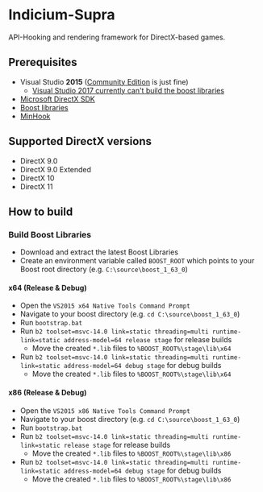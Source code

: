 # Indicium-Supra

API-Hooking and rendering framework for DirectX-based games.

## Prerequisites
 * Visual Studio **2015** ([Community Edition](https://go.microsoft.com/fwlink/p/?LinkId=534599) is just fine)
   * [Visual Studio 2017 currently can't build the boost libraries](https://www.reddit.com/r/cpp/comments/5ut2bw/visual_studio_2017_isnt_supported_by_boost/)
 * [Microsoft DirectX SDK](https://www.microsoft.com/en-us/download/details.aspx?id=6812)
 * [Boost libraries](http://www.boost.org/)
 * [MinHook](https://github.com/TsudaKageyu/minhook)
 
## Supported DirectX versions
 * DirectX 9.0
 * DirectX 9.0 Extended
 * DirectX 10
 * DirectX 11

## How to build
### Build Boost Libraries
 * Download and extract the latest Boost Libraries
 * Create an environment variable called `BOOST_ROOT` which points to your Boost root directory (e.g. `C:\source\boost_1_63_0`)

#### x64 (Release & Debug)
 * Open the `VS2015 x64 Native Tools Command Prompt`
 * Navigate to your boost directory (e.g. `cd C:\source\boost_1_63_0`)
 * Run `bootstrap.bat`
 * Run `b2 toolset=msvc-14.0 link=static threading=multi runtime-link=static address-model=64 release stage` for release builds
   * Move the created `*.lib` files to `%BOOST_ROOT%\stage\lib\x64`
 * Run `b2 toolset=msvc-14.0 link=static threading=multi runtime-link=static address-model=64 debug stage` for debug builds
   * Move the created `*.lib` files to `%BOOST_ROOT%\stage\lib\x64`
 
#### x86 (Release & Debug)
 * Open the `VS2015 x86 Native Tools Command Prompt`
 * Navigate to your boost directory (e.g. `cd C:\source\boost_1_63_0`)
 * Run `bootstrap.bat`
 * Run `b2 toolset=msvc-14.0 link=static threading=multi runtime-link=static release stage` for release builds
   * Move the created `*.lib` files to `%BOOST_ROOT%\stage\lib\x86`
 * Run `b2 toolset=msvc-14.0 link=static threading=multi runtime-link=static address-model=64 debug stage` for debug builds
   * Move the created `*.lib` files to `%BOOST_ROOT%\stage\lib\x86`
 
